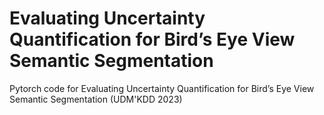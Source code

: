 # Evaluating Uncertainty Quantification for Bird’s Eye View Semantic Segmentation
Pytorch code for Evaluating Uncertainty Quantification for Bird’s Eye View Semantic Segmentation (UDM'KDD 2023)
